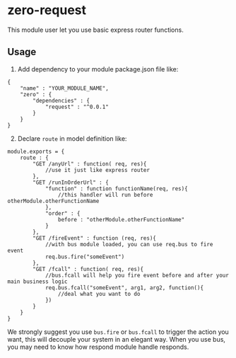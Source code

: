 # zero-request #

This module user let you use basic express router functions.

## Usage ##

1. Add dependency to your module package.json file like:

```
{
	"name" : "YOUR_MODULE_NAME",
	"zero" : {
		"dependencies" : {
			"request" : "^0.0.1"
		}
	}
}
```

2. Declare `route` in model definition like:

```
module.exports = {
    route : {
        "GET /anyUrl" : function( req, res){
            //use it just like express router
        },
        "GET /runInOrderUrl" : {
            "function" : function functionName(req, res){
                //this handler will run before otherModule.otherFunctionName
            },
            "order" : {
                before : "otherModule.otherFunctionName"
            }
        },
        "GET /fireEvent" : function (req, res){
            //with bus module loaded, you can use req.bus to fire event
            req.bus.fire("someEvent")
        },
        "GET /fcall" : function( req, res){
            //bus.fcall will help you fire event before and after your main business logic
            req.bus.fcall("someEvent", arg1, arg2, function(){
                //deal what you want to do
            })
        }
    }
}
```

We strongly suggest you use `bus.fire` or `bus.fcall` to trigger the action you want, this will decouple your system in an elegant way.
When you use bus, you may need to know how respond module handle responds.
